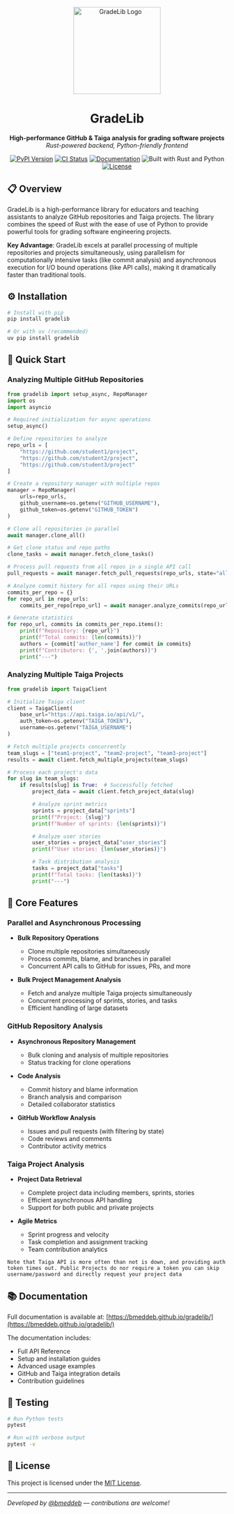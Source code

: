 <p align="center">
  <img src="https://bmeddeb.github.io/gradelib/assets/images/gradelib_e.png" alt="GradeLib Logo" width="200"/>
</p>

<h1 align="center">GradeLib</h1>

<p align="center">
  <strong>High-performance GitHub & Taiga analysis for grading software projects</strong><br>
  <em>Rust-powered backend, Python-friendly frontend</em>
</p>

<p align="center">
  <a href="https://pypi.org/project/gradelib/"><img src="https://img.shields.io/pypi/v/gradelib.svg" alt="PyPI Version"></a>
  <a href="https://github.com/bmeddeb/gradelib/actions"><img src="https://github.com/bmeddeb/gradelib/actions/workflows/ci.yml/badge.svg" alt="CI Status"></a>
  <a href="https://bmeddeb.github.io/gradelib/"><img src="https://img.shields.io/badge/docs-gradelib-blue.svg" alt="Documentation"></a>
  <img src="https://img.shields.io/badge/Built%20with-Rust%20%26%20Python-orange.svg" alt="Built with Rust and Python">
  <a href="https://github.com/bmeddeb/gradelib/blob/main/LICENSE"><img src="https://img.shields.io/github/license/bmeddeb/gradelib" alt="License"></a>
</p>



## 📋 Overview

GradeLib is a high-performance library for educators and teaching assistants to analyze GitHub repositories and Taiga projects. The library combines the speed of Rust with the ease of use of Python to provide powerful tools for grading software engineering projects.

**Key Advantage**: GradeLib excels at parallel processing of multiple repositories and projects simultaneously, using parallelism for computationally intensive tasks (like commit analysis) and asynchronous execution for I/O bound operations (like API calls), making it dramatically faster than traditional tools.

## ⚙️ Installation

```bash
# Install with pip
pip install gradelib

# Or with uv (recommended)
uv pip install gradelib
```

## 🚀 Quick Start

### Analyzing Multiple GitHub Repositories

```python
from gradelib import setup_async, RepoManager
import os
import asyncio

# Required initialization for async operations
setup_async()

# Define repositories to analyze
repo_urls = [
    "https://github.com/student1/project",
    "https://github.com/student2/project",
    "https://github.com/student3/project"
]

# Create a repository manager with multiple repos
manager = RepoManager(
    urls=repo_urls,
    github_username=os.getenv("GITHUB_USERNAME"),
    github_token=os.getenv("GITHUB_TOKEN")
)

# Clone all repositories in parallel
await manager.clone_all()

# Get clone status and repo paths
clone_tasks = await manager.fetch_clone_tasks()

# Process pull requests from all repos in a single API call
pull_requests = await manager.fetch_pull_requests(repo_urls, state="all")

# Analyze commit history for all repos using their URLs
commits_per_repo = {}
for repo_url in repo_urls:
    commits_per_repo[repo_url] = await manager.analyze_commits(repo_url)

# Generate statistics
for repo_url, commits in commits_per_repo.items():
    print(f"Repository: {repo_url}")
    print(f"Total commits: {len(commits)}")
    authors = {commit['author_name'] for commit in commits}
    print(f"Contributors: {', '.join(authors)}")
    print("---")
```

### Analyzing Multiple Taiga Projects

```python
from gradelib import TaigaClient

# Initialize Taiga client
client = TaigaClient(
    base_url="https://api.taiga.io/api/v1/",
    auth_token=os.getenv("TAIGA_TOKEN"),
    username=os.getenv("TAIGA_USERNAME")
)

# Fetch multiple projects concurrently
team_slugs = ["team1-project", "team2-project", "team3-project"]
results = await client.fetch_multiple_projects(team_slugs)

# Process each project's data
for slug in team_slugs:
    if results[slug] is True:  # Successfully fetched
        project_data = await client.fetch_project_data(slug)

        # Analyze sprint metrics
        sprints = project_data["sprints"]
        print(f"Project: {slug}")
        print(f"Number of sprints: {len(sprints)}")

        # Analyze user stories
        user_stories = project_data["user_stories"]
        print(f"User stories: {len(user_stories)}")

        # Task distribution analysis
        tasks = project_data["tasks"]
        print(f"Total tasks: {len(tasks)}")
        print("---")
```

## 🧠 Core Features

### Parallel and Asynchronous Processing

- **Bulk Repository Operations**
  - Clone multiple repositories simultaneously
  - Process commits, blame, and branches in parallel
  - Concurrent API calls to GitHub for issues, PRs, and more

- **Bulk Project Management Analysis**
  - Fetch and analyze multiple Taiga projects simultaneously
  - Concurrent processing of sprints, stories, and tasks
  - Efficient handling of large datasets

### GitHub Repository Analysis

- **Asynchronous Repository Management**
  - Bulk cloning and analysis of multiple repositories
  - Status tracking for clone operations

- **Code Analysis**
  - Commit history and blame information
  - Branch analysis and comparison
  - Detailed collaborator statistics

- **GitHub Workflow Analysis**
  - Issues and pull requests (with filtering by state)
  - Code reviews and comments
  - Contributor activity metrics

### Taiga Project Analysis

- **Project Data Retrieval**
  - Complete project data including members, sprints, stories
  - Efficient asynchronous API handling
  - Support for both public and private projects

- **Agile Metrics**
  - Sprint progress and velocity
  - Task completion and assignment tracking
  - Team contribution analytics

` Note that Taiga API is more often than not is down, and providing auth token times out. Public Projects do nor require a token you can skip username/password and directly request your project data `
## 📚 Documentation

Full documentation is available at: [https://bmeddeb.github.io/gradelib/](https://bmeddeb.github.io/gradelib/)

The documentation includes:

- Full API Reference
- Setup and installation guides
- Advanced usage examples
- GitHub and Taiga integration details
- Contribution guidelines

## 🧪 Testing

```bash
# Run Python tests
pytest

# Run with verbose output
pytest -v
```

## 📄 License

This project is licensed under the [MIT License](https://github.com/bmeddeb/gradelib/blob/main/LICENSE).

---

_Developed by [@bmeddeb](https://github.com/bmeddeb) — contributions are welcome!_
